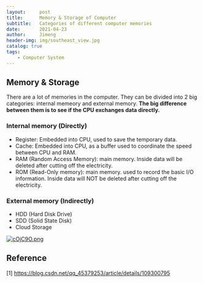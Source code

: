 ```yaml
---
layout:     post
title:      Memory & Storage of Computer
subtitle:   Categories of different computer memories
date:       2021-04-23
author:     Jimeng
header-img: img/southeast_view.jpg
catalog: true
tags:
    - Computer System
---
```

 

## Memory & Storage

There are a lot of memories in the computer. They can be divided into 2 big categories: internal memeory and external memory. 
**The big difference between them is to see if the CPU exchanges data directly.**


### Internal memory (Directly)


- Register: Embedded into CPU, used to save the temporary data.
- Cache: Embedded into CPU, as a buffer used to coordinate the speed between CPU and RAM.
- RAM (Random Access Memory): main memory. Inside data will be deleted after cutting off the electricity.
- ROM (Read-Only memory): main memory. used to record the basic I/O information. Inside data will NOT be deleted after cutting off the electricity.
    
    
### External memory (Indirectly)
    
- HDD (Hard Disk Drive)
- SDD (Solid State Disk)
- Cloud Storage

    

[![cOjC9O.png](https://z3.ax1x.com/2021/04/23/cOjC9O.png)](https://imgtu.com/i/cOjC9O)


## Reference

[1] https://blog.csdn.net/qq_45379253/article/details/109300795
